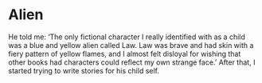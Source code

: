 Alien 
=====



He told me: ‘The only fictional character I really identified with as a child was a blue and yellow alien called Law. Law was brave and had skin with a fiery pattern of yellow flames, and I almost felt disloyal for wishing that other books had characters could reflect my own strange face.’ After that, I started trying to write stories for his child self.
